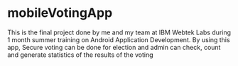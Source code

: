 # mobileVotingApp
This is the final project done by me and my team at IBM Webtek Labs during 1 month summer training on Android Application Development. By using this app, Secure voting can be done for election and admin can check, count and generate statistics of the results of the voting

